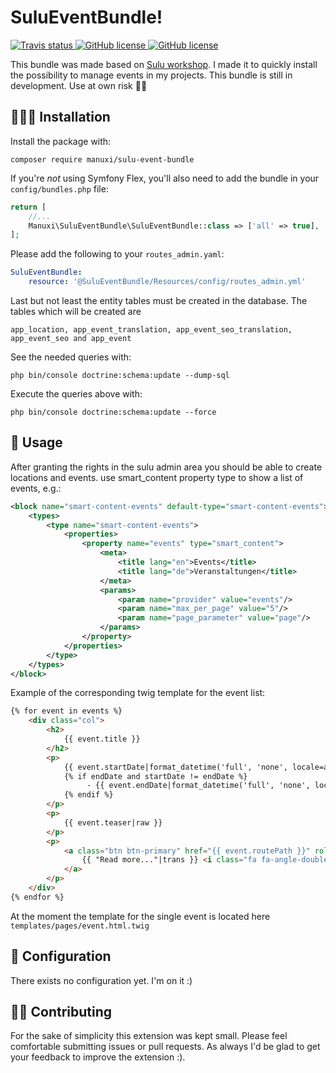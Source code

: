 # SuluEventBundle!
<div>
    <a href="https://www.travis-ci.com/manuxi/SuluEventBundle" target="_blank">
        <img src="https://www.travis-ci.com/manuxi/SuluEventBundle.svg?branch=main" alt="Travis status">
    </a>
    <a href="https://github.com/manuxi/SuluEventBundle/blob/main/LICENSE" target="_blank">
        <img src="https://img.shields.io/github/license/manuxi/SuluEventBundle" alt="GitHub license">
    </a>
    <a href="https://github.com/manuxi/SuluEventBundle/tags" target="_blank">
        <img src="https://img.shields.io/github/v/tag/manuxi/SuluEventBundle" alt="GitHub license">
    </a>

</div>

This bundle was made based on [Sulu workshop](https://github.com/sulu/sulu-workshop). 
I made it to quickly install the possibility to manage events in my projects.
This bundle is still in development. Use at own risk 🤞🏻



## 👩🏻‍🏭 Installation
Install the package with:
```console
composer require manuxi/sulu-event-bundle
```
If you're *not* using Symfony Flex, you'll also
need to add the bundle in your `config/bundles.php` file:
```php
return [
    //...
    Manuxi\SuluEventBundle\SuluEventBundle::class => ['all' => true],
];
```
Please add the following to your `routes_admin.yaml`:
```yaml
SuluEventBundle:
    resource: '@SuluEventBundle/Resources/config/routes_admin.yml'
```
Last but not least the entity tables must be created in the database.
The tables which will be created are 
```
app_location, app_event_translation, app_event_seo_translation, app_event_seo and app_event
```
See the needed queries with:
```console
php bin/console doctrine:schema:update --dump-sql
```
Execute the queries above with:
```console
php bin/console doctrine:schema:update --force
```

## 🎣 Usage
After granting the rights in the sulu admin area you should be able to create locations and events.
use smart_content property type to show a list of events, e.g.:
```xml
<block name="smart-content-events" default-type="smart-content-events">
    <types>
        <type name="smart-content-events">
            <properties>
                <property name="events" type="smart_content">
                    <meta>
                        <title lang="en">Events</title>
                        <title lang="de">Veranstaltungen</title>
                    </meta>
                    <params>
                        <param name="provider" value="events"/>
                        <param name="max_per_page" value="5"/>
                        <param name="page_parameter" value="page"/>
                    </params>
                </property>
            </properties>
        </type>
    </types>
</block>
```
Example of the corresponding twig template for the event list:
```html
{% for event in events %}
    <div class="col">
        <h2>
            {{ event.title }}
        </h2>
        <p>
            {{ event.startDate|format_datetime('full', 'none', locale=app.request.getLocale()) }}
            {% if endDate and startDate != endDate %}
                 - {{ event.endDate|format_datetime('full', 'none', locale=app.request.getLocale()) }}
            {% endif %}
        </p>
        <p>
            {{ event.teaser|raw }}
        </p>
        <p>
            <a class="btn btn-primary" href="{{ event.routePath }}" role="button">
                {{ "Read more..."|trans }} <i class="fa fa-angle-double-right"></i>
            </a>
        </p>
    </div>
{% endfor %}
```
At the moment the template for the single event is located here
`templates/pages/event.html.twig`

## 🧶 Configuration
There exists no configuration yet. I'm on it :)

## 👩‍🍳 Contributing
For the sake of simplicity this extension was kept small.
Please feel comfortable submitting issues or pull requests. As always I'd be glad to get your feedback to improve the extension :).
